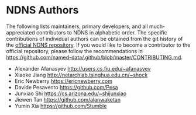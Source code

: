 # NDNS Authors

The following lists maintainers, primary developers, and all much-appreciated contributors to NDNS in alphabetic order.
The specific contributions of individual authors can be obtained from the git history of the [official NDNS repository](https://github.com/named-data/ndns).
If you would like to become a contributor to the official repository, please follow the recommendations in https://github.com/named-data/.github/blob/master/CONTRIBUTING.md.

* Alexander Afanasyev <http://users.cs.fiu.edu/~afanasyev>
* Xiaoke Jiang <http://netarchlab.tsinghua.edu.cn/~shock>
* Eric Newberry <https://ericnewberry.com>
* Davide Pesavento <https://github.com/Pesa>
* Junxiao Shi <https://cs.arizona.edu/~shijunxiao>
* Jiewen Tan <https://github.com/alanwaketan>
* Yumin Xia <https://github.com/Stumble>

